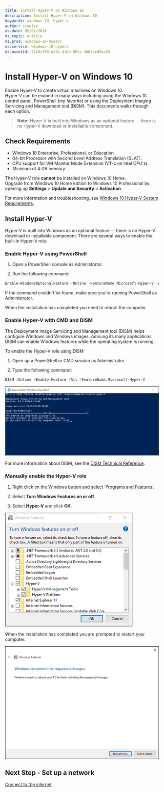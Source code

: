 ```yaml
---
title: Install Hyper-V on Windows 10
description: Install Hyper-V on Windows 10
keywords: windows 10, hyper-v
author: scooley
ms.date: 05/02/2016
ms.topic: article
ms.prod: windows-10-hyperv
ms.service: windows-10-hyperv
ms.assetid: 752dc760-a33c-41bb-902c-3bb2ecd9ac86
---
```


# Install Hyper-V on Windows 10

Enable Hyper-V to create virtual machines on Windows 10.  
Hyper-V can be enabed in many ways including using the Windows 10 control panel, PowerShell (my favorite) or using the Deployment Imaging Servicing and Management tool (DISM). This documents walks through each option.

> **Note:**  Hyper-V is built into Windows as an optional feature -- there is no Hyper-V download or installable component. 

## Check Requirements

* Windows 10 Enterprise, Professional, or Education
* 64-bit Processor with Second Level Address Translation (SLAT).
* CPU support for VM Monitor Mode Extension (VT-c on Intel CPU's).
* Minimum of 4 GB memory.

The Hyper-V role **cannot** be installed on Windows 10 Home.  
Upgrade from Windows 10 Home edition to Windows 10 Professional by opening up **Settings** > **Update and Security** > **Activation**.

For more information and troubleshooting, see [Windows 10 Hyper-V System Requirements](../reference/hyper-v-requirements.md).


## Install Hyper-V 
Hyper-V is built into Windows as an optional feature -- there is no Hyper-V download or installable component.  There are several ways to enable the built-in Hyper-V role.

### Enable Hyper-V using PowerShell

1. Open a PowerShell console as Administrator.

2. Run the following command:
  ```powershell
  Enable-WindowsOptionalFeature -Online -FeatureName Microsoft-Hyper-V -All
  ```  

  If the command couldn't be found, make sure you're running PowerShell as Administrator.  

When the installation has completed you need to reboot the computer.  

### Enable Hyper-V with CMD and DISM

The Deployment Image Servicing and Management tool (DISM) helps configure Windows and Windows images.  Amoung its many applications, DISM can enable Windows features while the operating system is running.  

To enable the Hyper-V role using DISM:
1. Open up a PowerShell or CMD session as Administrator.

2. Type the following command:  
  ```powershell
  DISM /Online /Enable-Feature /All /FeatureName:Microsoft-Hyper-V
  ```  
  ![](media/dism_upd.png)

For more information about DISM, see the [DISM Technical Reference](https://technet.microsoft.com/en-us/library/hh824821.aspx).

### Manually enable the Hyper-V role

1. Right click on the Windows button and select ‘Programs and Features’.

2. Select **Turn Windows Features on or off**.

3. Select **Hyper-V** and click **OK**.  

![](media/enable_role_upd.png)

When the installation has completed you are prompted to restart your computer.

![](media/restart_upd.png)


## Next Step - Set up a network
[Connect to the internet](connect-to-network.md)
